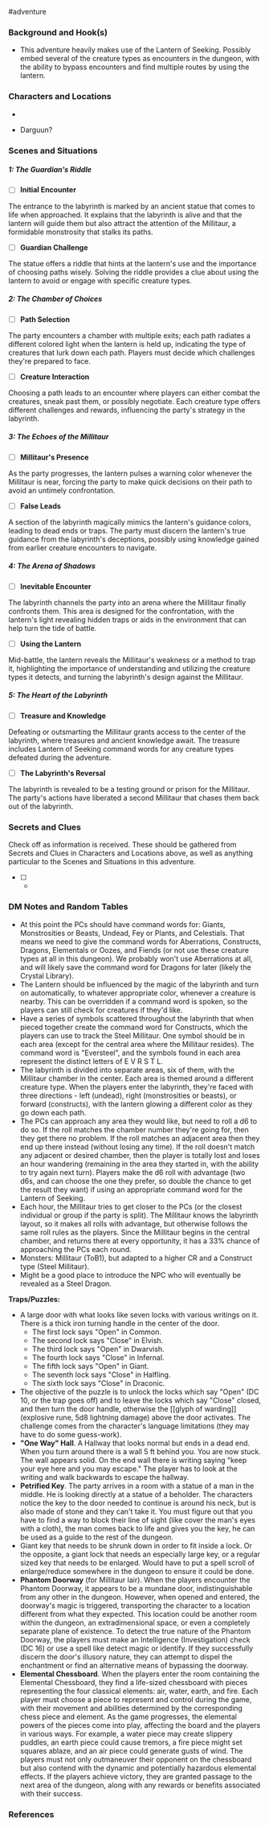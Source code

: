  #adventure 

### Background and Hook(s)

* This adventure heavily makes use of the Lantern of Seeking. Possibly embed several of the creature types as encounters in the dungeon, with the ability to bypass encounters and find multiple routes by using the lantern.

### Characters and Locations

* 

* Darguun?

### Scenes and Situations

##### 1: The Guardian's Riddle

 - [ ]  **Initial Encounter**

The entrance to the labyrinth is marked by an ancient statue that comes to life when approached. It explains that the labyrinth is alive and that the lantern will guide them but also attract the attention of the Millitaur, a formidable monstrosity that stalks its paths.

 - [ ]  **Guardian Challenge**

The statue offers a riddle that hints at the lantern's use and the importance of choosing paths wisely. Solving the riddle provides a clue about using the lantern to avoid or engage with specific creature types.

##### 2: The Chamber of Choices

 - [ ]  **Path Selection**

The party encounters a chamber with multiple exits; each path radiates a different colored light when the lantern is held up, indicating the type of creatures that lurk down each path. Players must decide which challenges they're prepared to face.

 - [ ]  **Creature Interaction**

Choosing a path leads to an encounter where players can either combat the creatures, sneak past them, or possibly negotiate. Each creature type offers different challenges and rewards, influencing the party's strategy in the labyrinth.

##### 3: The Echoes of the Millitaur

 - [ ]  **Millitaur's Presence**

As the party progresses, the lantern pulses a warning color whenever the Millitaur is near, forcing the party to make quick decisions on their path to avoid an untimely confrontation.

 - [ ]  **False Leads**

A section of the labyrinth magically mimics the lantern's guidance colors, leading to dead ends or traps. The party must discern the lantern's true guidance from the labyrinth's deceptions, possibly using knowledge gained from earlier creature encounters to navigate.

##### 4: The Arena of Shadows

 - [ ]  **Inevitable Encounter**

The labyrinth channels the party into an arena where the Millitaur finally confronts them. This area is designed for the confrontation, with the lantern's light revealing hidden traps or aids in the environment that can help turn the tide of battle.

 - [ ]  **Using the Lantern**

Mid-battle, the lantern reveals the Millitaur's weakness or a method to trap it, highlighting the importance of understanding and utilizing the creature types it detects, and turning the labyrinth's design against the Millitaur.

##### 5: The Heart of the Labyrinth

 - [ ]  **Treasure and Knowledge**

Defeating or outsmarting the Millitaur grants access to the center of the labyrinth, where treasures and ancient knowledge await. The treasure includes Lantern of Seeking command words for any creature types defeated during the adventure.

 - [ ]  **The Labyrinth's Reversal**

The labyrinth is revealed to be a testing ground or prison for the Millitaur. The party's actions have liberated a second Millitaur that chases them back out of the labyrinth.

### Secrets and Clues
Check off as information is received. These should be gathered from Secrets and Clues in Characters and Locations above, as well as anything particular to the Scenes and Situations in this adventure.

 - [ ] -

### DM Notes and Random Tables

* At this point the PCs should have command words for: Giants, Monstrosities or Beasts, Undead, Fey or Plants, and Celestials. That means we need to give the command words for Aberrations, Constructs, Dragons, Elementals or Oozes, and Fiends (or not use these creature types at all in this dungeon). We probably won't use Aberrations at all, and will likely save the command word for Dragons for later (likely the Crystal Library).
* The Lantern should be influenced by the magic of the labyrinth and turn on automatically, to whatever appropriate color, whenever a creature is nearby. This can be overridden if a command word is spoken, so the players can still check for creatures if they'd like.
* Have a series of symbols scattered throughout the labyrinth that when pieced together create the command word for Constructs, which the players can use to track the Steel Millitaur. One symbol should be in each area (except for the central area where the Millitaur resides). The command word is "Eversteel", and the symbols found in each area represent the distinct letters of E V R S T L.
* The labyrinth is divided into separate areas, six of them, with the Millitaur chamber in the center. Each area is themed around a different creature type. When the players enter the labyrinth, they're faced with three directions - left (undead), right (monstrosities or beasts), or forward (constructs), with the lantern glowing a different color as they go down each path.
* The PCs can approach any area they would like, but need to roll a d6 to do so. If the roll matches the chamber number they're going for, then they get there no problem. If the roll matches an adjacent area then they end up there instead (without losing any time). If the roll doesn't match any adjacent or desired chamber, then the player is totally lost and loses an hour wandering (remaining in the area they started in, with the ability to try again next turn). Players make the d6 roll with advantage (two d6s, and can choose the one they prefer, so double the chance to get the result they want) if using an appropriate command word for the Lantern of Seeking.
* Each hour, the Millitaur tries to get closer to the PCs (or the closest individual or group if the party is split). The Millitaur knows the labyrinth layout, so it makes all rolls with advantage, but otherwise follows the same roll rules as the players. Since the Millitaur begins in the central chamber, and returns there at every opportunity, it has a 33% chance of approaching the PCs each round.
* Monsters: Millitaur (ToB1), but adapted to a higher CR and a Construct type (Steel Millitaur).
* Might be a good place to introduce the NPC who will eventually be revealed as a Steel Dragon.

**Traps/Puzzles:**
-  A large door with what looks like seven locks with various writings on it. There is a thick iron turning handle in the center of the door.
	- The first lock says "Open" in Common.
	- The second lock says "Close" in Elvish.
	- The third lock says "Open" in Dwarvish.
	- The fourth lock says "Close" in Infernal.
	- The fifth lock says "Open" in Giant.
	- The seventh lock says "Close" in Halfling.
	- The sixth lock says "Close" in Draconic.
- The objective of the puzzle is to unlock the locks which say "Open" (DC 10, or the trap goes off) and to leave the locks which say "Close" closed, and then turn the door handle, otherwise the [[glyph of warding]] (explosive rune, 5d8 lightning damage) above the door activates. The challenge comes from the character's language limitations (they may have to do some guess-work).
- **"One Way" Hall**. A Hallway that looks normal but ends in a dead end. When you turn around there is a wall 5 ft behind you. You are now stuck. The wall appears solid. On the end wall there is writing saying "keep your eye here and you may escape." The player has to look at the writing and walk backwards to escape the hallway.
- **Petrified Key**. The party arrives in a room with a statue of a man in the middle. He is looking directly at a statue of a beholder. The characters notice the key to the door needed to continue is around his neck, but is also made of stone and they can't take it. You must figure out that you have to find a way to block their line of sight (like cover the man's eyes with a cloth), the man comes back to life and gives you the key, he can be used as a guide to the rest of the dungeon.
- Giant key that needs to be shrunk down in order to fit inside a lock. Or the opposite, a giant lock that needs an especially large key, or a regular sized key that needs to be enlarged. Would have to put a spell scroll of enlarge/reduce somewhere in the dungeon to ensure it could be done.
- **Phantom Doorway** (for Millitaur lair). When the players encounter the Phantom Doorway, it appears to be a mundane door, indistinguishable from any other in the dungeon. However, when opened and entered, the doorway's magic is triggered, transporting the character to a location different from what they expected. This location could be another room within the dungeon, an extradimensional space, or even a completely separate plane of existence. To detect the true nature of the Phantom Doorway, the players must make an Intelligence (Investigation) check (DC 16) or use a spell like detect magic or identify. If they successfully discern the door's illusory nature, they can attempt to dispel the enchantment or find an alternative means of bypassing the doorway.
- **Elemental Chessboard**. When the players enter the room containing the Elemental Chessboard, they find a life-sized chessboard with pieces representing the four classical elements: air, water, earth, and fire. Each player must choose a piece to represent and control during the game, with their movement and abilities determined by the corresponding chess piece and element. As the game progresses, the elemental powers of the pieces come into play, affecting the board and the players in various ways. For example, a water piece may create slippery puddles, an earth piece could cause tremors, a fire piece might set squares ablaze, and an air piece could generate gusts of wind. The players must not only outmaneuver their opponent on the chessboard but also contend with the dynamic and potentially hazardous elemental effects. If the players achieve victory, they are granted passage to the next area of the dungeon, along with any rewards or benefits associated with their success.

### References

